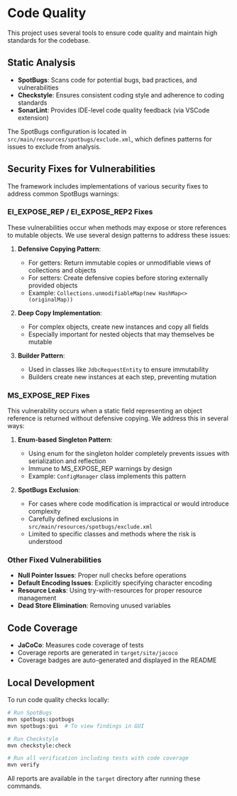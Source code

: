 # Code Quality

This project uses several tools to ensure code quality and maintain high standards for the codebase.

## Static Analysis

- **SpotBugs**: Scans code for potential bugs, bad practices, and vulnerabilities
- **Checkstyle**: Ensures consistent coding style and adherence to coding standards
- **SonarLint**: Provides IDE-level code quality feedback (via VSCode extension)

The SpotBugs configuration is located in `src/main/resources/spotbugs/exclude.xml`, which defines patterns for issues to exclude from analysis.

## Security Fixes for Vulnerabilities

The framework includes implementations of various security fixes to address common SpotBugs warnings:

### EI_EXPOSE_REP / EI_EXPOSE_REP2 Fixes

These vulnerabilities occur when methods may expose or store references to mutable objects. We use several design patterns to address these issues:

1. **Defensive Copying Pattern**:
   - For getters: Return immutable copies or unmodifiable views of collections and objects
   - For setters: Create defensive copies before storing externally provided objects
   - Example: `Collections.unmodifiableMap(new HashMap<>(originalMap))`

2. **Deep Copy Implementation**:
   - For complex objects, create new instances and copy all fields
   - Especially important for nested objects that may themselves be mutable

3. **Builder Pattern**:
   - Used in classes like `JdbcRequestEntity` to ensure immutability
   - Builders create new instances at each step, preventing mutation

### MS_EXPOSE_REP Fixes

This vulnerability occurs when a static field representing an object reference is returned without defensive copying. We address this in several ways:

1. **Enum-based Singleton Pattern**:
   - Using enum for the singleton holder completely prevents issues with serialization and reflection
   - Immune to MS_EXPOSE_REP warnings by design
   - Example: `ConfigManager` class implements this pattern

2. **SpotBugs Exclusion**:
   - For cases where code modification is impractical or would introduce complexity
   - Carefully defined exclusions in `src/main/resources/spotbugs/exclude.xml`
   - Limited to specific classes and methods where the risk is understood

### Other Fixed Vulnerabilities

- **Null Pointer Issues**: Proper null checks before operations
- **Default Encoding Issues**: Explicitly specifying character encoding
- **Resource Leaks**: Using try-with-resources for proper resource management
- **Dead Store Elimination**: Removing unused variables

## Code Coverage

- **JaCoCo**: Measures code coverage of tests
- Coverage reports are generated in `target/site/jacoco`
- Coverage badges are auto-generated and displayed in the README

## Local Development

To run code quality checks locally:

```bash
# Run SpotBugs
mvn spotbugs:spotbugs
mvn spotbugs:gui  # To view findings in GUI

# Run Checkstyle
mvn checkstyle:check

# Run all verification including tests with code coverage
mvn verify
```

All reports are available in the `target` directory after running these commands.
